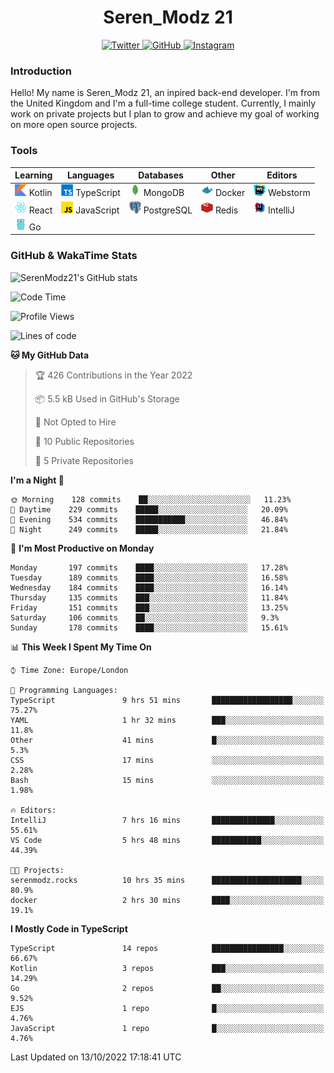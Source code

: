 <div align="center">
  <h1>Seren_Modz 21</h1>
  <a href="https://twitter.com/SerenModz21">
    <img alt="Twitter" src="https://img.shields.io/badge/twitter%20-%231DA1F2.svg?&style=for-the-badge&logo=Twitter&logoColor=white">
  </a>
  <a href="https://github.com/SerenModz21">
    <img alt="GitHub" src="https://img.shields.io/badge/github%20-%23121011.svg?&style=for-the-badge&logo=github&logoColor=white">
  </a>
  <a href="https://www.instagram.com/serenmodz21">
    <img alt="Instagram" src="https://img.shields.io/badge/instagram%20-%23E4405F.svg?&style=for-the-badge&logo=Instagram&logoColor=white">
  </a>
</div>

### Introduction

Hello! My name is Seren_Modz 21, an inpired back-end developer. I'm from the United Kingdom and I'm a full-time college student. Currently, I mainly work on private projects but I plan to grow and achieve my goal of working on more open source projects. 

### Tools

 **Learning**                                        | **Languages**                                               | **Databases**                                               | **Other**                                           | **Editors**                                                  
-----------------------------------------------------|-------------------------------------------------------------|-------------------------------------------------------------|-----------------------------------------------------|--------------------------------------------------------------
 <img width="19px" src="./assets/kotlin.svg"> Kotlin | <img width="19px" src="./assets/typescript.svg"> TypeScript | <img width="19px" src="./assets/mongodb.svg"> MongoDB       | <img width="19px" src="./assets/docker.svg"> Docker | <img width="19px" src="./assets/webstorm.svg"> Webstorm      
 <img width="19px" src="./assets/react.svg"> React   | <img width="19px" src="./assets/javascript.svg"> JavaScript | <img width="19px" src="./assets/postgresql.svg"> PostgreSQL | <img width="19px" src="./assets/redis.svg"> Redis   | <img width="19px" src="./assets/intellij-idea.svg"> IntelliJ
 <img width="19px" src="./assets/go.svg"> Go         |                                                             |                                                             |                                                     |                                                                                                               

### GitHub & WakaTime Stats

![SerenModz21's GitHub stats](https://github-readme-stats.vercel.app/api?username=SerenModz21&show_icons=true&theme=dark)

<!--START_SECTION:waka-->
![Code Time](http://img.shields.io/badge/Code%20Time-1%2C569%20hrs%2044%20mins-blue)

![Profile Views](http://img.shields.io/badge/Profile%20Views-10-blue)

![Lines of code](https://img.shields.io/badge/From%20Hello%20World%20I%27ve%20Written-13%20Thousand%20lines%20of%20code-blue)

**🐱 My GitHub Data** 

> 🏆 426 Contributions in the Year 2022
 > 
> 📦 5.5 kB Used in GitHub's Storage 
 > 
> 🚫 Not Opted to Hire
 > 
> 📜 10 Public Repositories 
 > 
> 🔑 5 Private Repositories  
 > 
**I'm a Night 🦉** 

```text
🌞 Morning    128 commits    ██░░░░░░░░░░░░░░░░░░░░░░░   11.23% 
🌆 Daytime    229 commits    █████░░░░░░░░░░░░░░░░░░░░   20.09% 
🌃 Evening    534 commits    ███████████░░░░░░░░░░░░░░   46.84% 
🌙 Night      249 commits    █████░░░░░░░░░░░░░░░░░░░░   21.84%

```
📅 **I'm Most Productive on Monday** 

```text
Monday       197 commits    ████░░░░░░░░░░░░░░░░░░░░░   17.28% 
Tuesday      189 commits    ████░░░░░░░░░░░░░░░░░░░░░   16.58% 
Wednesday    184 commits    ████░░░░░░░░░░░░░░░░░░░░░   16.14% 
Thursday     135 commits    ███░░░░░░░░░░░░░░░░░░░░░░   11.84% 
Friday       151 commits    ███░░░░░░░░░░░░░░░░░░░░░░   13.25% 
Saturday     106 commits    ██░░░░░░░░░░░░░░░░░░░░░░░   9.3% 
Sunday       178 commits    ████░░░░░░░░░░░░░░░░░░░░░   15.61%

```


📊 **This Week I Spent My Time On** 

```text
⌚︎ Time Zone: Europe/London

💬 Programming Languages: 
TypeScript               9 hrs 51 mins       ██████████████████░░░░░░░   75.27% 
YAML                     1 hr 32 mins        ███░░░░░░░░░░░░░░░░░░░░░░   11.8% 
Other                    41 mins             █░░░░░░░░░░░░░░░░░░░░░░░░   5.3% 
CSS                      17 mins             ░░░░░░░░░░░░░░░░░░░░░░░░░   2.28% 
Bash                     15 mins             ░░░░░░░░░░░░░░░░░░░░░░░░░   1.98%

🔥 Editors: 
IntelliJ                 7 hrs 16 mins       ██████████████░░░░░░░░░░░   55.61% 
VS Code                  5 hrs 48 mins       ███████████░░░░░░░░░░░░░░   44.39%

🐱‍💻 Projects: 
serenmodz.rocks          10 hrs 35 mins      ████████████████████░░░░░   80.9% 
docker                   2 hrs 30 mins       ████░░░░░░░░░░░░░░░░░░░░░   19.1%

```

**I Mostly Code in TypeScript** 

```text
TypeScript               14 repos            ████████████████░░░░░░░░░   66.67% 
Kotlin                   3 repos             ███░░░░░░░░░░░░░░░░░░░░░░   14.29% 
Go                       2 repos             ██░░░░░░░░░░░░░░░░░░░░░░░   9.52% 
EJS                      1 repo              █░░░░░░░░░░░░░░░░░░░░░░░░   4.76% 
JavaScript               1 repo              █░░░░░░░░░░░░░░░░░░░░░░░░   4.76%

```



 Last Updated on 13/10/2022 17:18:41 UTC
<!--END_SECTION:waka-->
